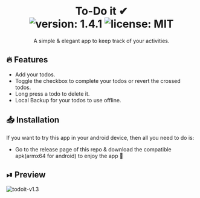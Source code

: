 <div align="center">
	<h1>To-Do it ✔<br>
	<img alt="version: 1.4.1" src="https://img.shields.io/badge/version-v1.4.1-blue">
	<img alt="license: MIT" src="https://img.shields.io/badge/license-MIT-red">
	</h1>
</div>

<p align='center'>
A simple & elegant app to keep track of your activities.
</p>

## 🔥 Features

- Add your todos.
- Toggle the checkbox to complete your todos or revert the crossed todos.
- Long press a todo to delete it.
- Local Backup for your todos to use offline.

## 📥 Installation

If you want to try this app in your android device, then all you need to do is:

- Go to the release page of this repo & download the compatible apk(armx64 for android) to enjoy the app 🤞

## ⏯ Preview

![todoit-v1.3](https://user-images.githubusercontent.com/46846821/95016000-ad137b80-0669-11eb-8b47-24d162e1ed8a.gif)
